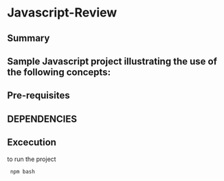 # Javascript-Review
## Summary
Sample Javascript project illustrating the use of the following concepts:
-

## Pre-requisites

## DEPENDENCIES

## Excecution

to run the project
```
 npm bash 
 ```